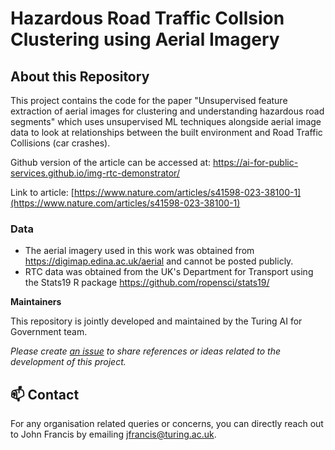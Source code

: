# Hazardous Road Traffic Collsion Clustering using Aerial Imagery


## About this Repository

This project contains the code for the paper "Unsupervised feature extraction of aerial images for clustering and understanding hazardous road segments" which uses unsupervised ML techniques alongside aerial image data to look at relationships between the built environment and Road Traffic Collisions (car crashes).

Github version of the article can be accessed at: https://ai-for-public-services.github.io/img-rtc-demonstrator/

Link to article: [https://www.nature.com/articles/s41598-023-38100-1](https://www.nature.com/articles/s41598-023-38100-1)

### Data
- The aerial imagery used in this work was obtained from https://digimap.edina.ac.uk/aerial and cannot be posted publicly.
- RTC data was obtained from the UK's Department for Transport using the Stats19 R package https://github.com/ropensci/stats19/

**Maintainers**

This repository is jointly developed and maintained by the Turing AI for Government team.

*Please create [an issue](../../issues) to share references or ideas related to the development of this project.*

📫 Contact
---

For any organisation related queries or concerns, you can directly reach out to John Francis by emailing [jfrancis@turing.ac.uk](mailto:jfrancis@turing.ac.uk).

